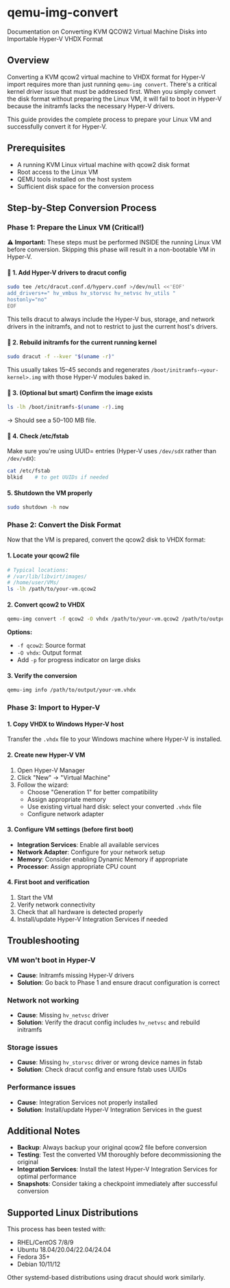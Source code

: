 # qemu-img-convert
Documentation on Converting KVM QCOW2 Virtual Machine Disks into Importable Hyper-V VHDX Format

## Overview

Converting a KVM qcow2 virtual machine to VHDX format for Hyper-V import requires more than just running `qemu-img convert`. There's a critical kernel driver issue that must be addressed first. When you simply convert the disk format without preparing the Linux VM, it will fail to boot in Hyper-V because the initramfs lacks the necessary Hyper-V drivers.

This guide provides the complete process to prepare your Linux VM and successfully convert it for Hyper-V.

## Prerequisites

- A running KVM Linux virtual machine with qcow2 disk format
- Root access to the Linux VM
- QEMU tools installed on the host system
- Sufficient disk space for the conversion process

## Step-by-Step Conversion Process

### Phase 1: Prepare the Linux VM (Critical!)

**⚠️ Important:** These steps must be performed INSIDE the running Linux VM before conversion. Skipping this phase will result in a non-bootable VM in Hyper-V.

#### 🧰 1. Add Hyper-V drivers to dracut config

```bash
sudo tee /etc/dracut.conf.d/hyperv.conf >/dev/null <<'EOF'
add_drivers+=" hv_vmbus hv_storvsc hv_netvsc hv_utils "
hostonly="no"
EOF
```

This tells dracut to always include the Hyper-V bus, storage, and network drivers in the initramfs, and not to restrict to just the current host's drivers.

#### 🧠 2. Rebuild initramfs for the current running kernel

```bash
sudo dracut -f --kver "$(uname -r)"
```

This usually takes 15–45 seconds and regenerates `/boot/initramfs-<your-kernel>.img` with those Hyper-V modules baked in.

#### 📜 3. (Optional but smart) Confirm the image exists

```bash
ls -lh /boot/initramfs-$(uname -r).img
```

→ Should see a 50–100 MB file.

#### 📌 4. Check /etc/fstab

Make sure you're using UUID= entries (Hyper-V uses `/dev/sdX` rather than `/dev/vdX`):

```bash
cat /etc/fstab
blkid    # to get UUIDs if needed
```

#### 5. Shutdown the VM properly

```bash
sudo shutdown -h now
```

### Phase 2: Convert the Disk Format

Now that the VM is prepared, convert the qcow2 disk to VHDX format:

#### 1. Locate your qcow2 file

```bash
# Typical locations:
# /var/lib/libvirt/images/
# /home/user/VMs/
ls -lh /path/to/your-vm.qcow2
```

#### 2. Convert qcow2 to VHDX

```bash
qemu-img convert -f qcow2 -O vhdx /path/to/your-vm.qcow2 /path/to/output/your-vm.vhdx
```

**Options:**
- `-f qcow2`: Source format
- `-O vhdx`: Output format
- Add `-p` for progress indicator on large disks

#### 3. Verify the conversion

```bash
qemu-img info /path/to/output/your-vm.vhdx
```

### Phase 3: Import to Hyper-V

#### 1. Copy VHDX to Windows Hyper-V host

Transfer the `.vhdx` file to your Windows machine where Hyper-V is installed.

#### 2. Create new Hyper-V VM

1. Open Hyper-V Manager
2. Click "New" → "Virtual Machine"
3. Follow the wizard:
   - Choose "Generation 1" for better compatibility
   - Assign appropriate memory
   - Use existing virtual hard disk: select your converted `.vhdx` file
   - Configure network adapter

#### 3. Configure VM settings (before first boot)

- **Integration Services**: Enable all available services
- **Network Adapter**: Configure for your network setup
- **Memory**: Consider enabling Dynamic Memory if appropriate
- **Processor**: Assign appropriate CPU count

#### 4. First boot and verification

1. Start the VM
2. Verify network connectivity
3. Check that all hardware is detected properly
4. Install/update Hyper-V Integration Services if needed

## Troubleshooting

### VM won't boot in Hyper-V
- **Cause**: Initramfs missing Hyper-V drivers
- **Solution**: Go back to Phase 1 and ensure dracut configuration is correct

### Network not working
- **Cause**: Missing `hv_netvsc` driver
- **Solution**: Verify the dracut config includes `hv_netvsc` and rebuild initramfs

### Storage issues
- **Cause**: Missing `hv_storvsc` driver or wrong device names in fstab
- **Solution**: Check dracut config and ensure fstab uses UUIDs

### Performance issues
- **Cause**: Integration Services not properly installed
- **Solution**: Install/update Hyper-V Integration Services in the guest

## Additional Notes

- **Backup**: Always backup your original qcow2 file before conversion
- **Testing**: Test the converted VM thoroughly before decommissioning the original
- **Integration Services**: Install the latest Hyper-V Integration Services for optimal performance
- **Snapshots**: Consider taking a checkpoint immediately after successful conversion

## Supported Linux Distributions

This process has been tested with:
- RHEL/CentOS 7/8/9
- Ubuntu 18.04/20.04/22.04/24.04
- Fedora 35+
- Debian 10/11/12

Other systemd-based distributions using dracut should work similarly.

